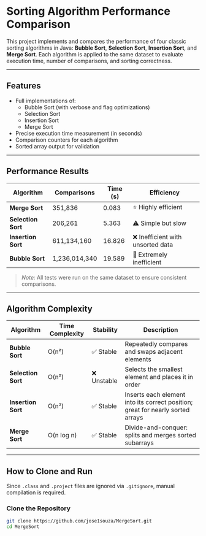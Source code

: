 #  Sorting Algorithm Performance Comparison

This project implements and compares the performance of four classic sorting algorithms in Java: **Bubble Sort**, **Selection Sort**, **Insertion Sort**, and **Merge Sort**. Each algorithm is applied to the same dataset to evaluate execution time, number of comparisons, and sorting correctness.

---

##  Features

- Full implementations of:
  - Bubble Sort (with verbose and flag optimizations)
  - Selection Sort
  - Insertion Sort
  - Merge Sort
- Precise execution time measurement (in seconds)
- Comparison counters for each algorithm
- Sorted array output for validation

---

##  Performance Results

| Algorithm         | Comparisons       | Time (s)  | Efficiency |
|-------------------|-------------------|-----------|------------|
| **Merge Sort**    | 351,836           | 0.083     | ⭐ Highly efficient |
| **Selection Sort**| 206,261           | 5.363     | ⚠️ Simple but slow |
| **Insertion Sort**| 611,134,160       | 16.826    | ❌ Inefficient with unsorted data |
| **Bubble Sort**   | 1,236,014,340     | 19.589    | 🚫 Extremely inefficient |

>  *Note:* All tests were run on the same dataset to ensure consistent comparisons.

---

##  Algorithm Complexity

| Algorithm        | Time Complexity | Stability | Description |
|------------------|------------------|-----------|-------------|
| **Bubble Sort**  | O(n²)            | ✅ Stable | Repeatedly compares and swaps adjacent elements |
| **Selection Sort** | O(n²)          | ❌ Unstable | Selects the smallest element and places it in order |
| **Insertion Sort** | O(n²)          | ✅ Stable | Inserts each element into its correct position; great for nearly sorted arrays |
| **Merge Sort**   | O(n log n)       | ✅ Stable | Divide-and-conquer: splits and merges sorted subarrays |

---

##  How to Clone and Run

Since `.class` and `.project` files are ignored via `.gitignore`, manual compilation is required.

### Clone the Repository

```bash
git clone https://github.com/jose1souza/MergeSort.git
cd MergeSort
